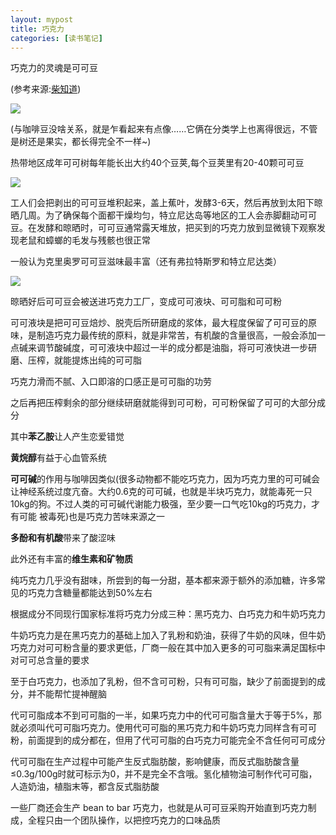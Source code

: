 ```yaml
---
layout: mypost
title: 巧克力
categories: [读书笔记]
---
```

巧克力的灵魂是可可豆

(参考来源:[柴知道](https://www.bilibili.com/video/BV1yy4y1a727))

![](https://upload.wikimedia.org/wikipedia/commons/2/25/Cocoa_beans_P1410151.JPG)

(与咖啡豆没啥关系，就是乍看起来有点像……它俩在分类学上也离得很远，不管是树还是果实，都长得完全不一样~)

热带地区成年可可树每年能长出大约40个豆荚,每个豆荚里有20-40颗可可豆

![](https://pic.52112.com/180717/JPG-180717_166/00dNjj3u03_small.jpg)

工人们会把剥出的可可豆堆积起来，盖上蕉叶，发酵3-6天，然后再放到太阳下晾晒几周。为了确保每个面都干燥均匀，特立尼达岛等地区的工人会赤脚翻动可可豆。在发酵和晾晒时，可可豆通常露天堆放，把买到的巧克力放到显微镜下观察发现老鼠和蟑螂的毛发与残骸也很正常

一般认为克里奥罗可可豆滋味最丰富（还有弗拉特斯罗和特立尼达类）

![](https://inews.gtimg.com/newsapp_bt/0/10348995733/1000)

晾晒好后可可豆会被送进巧克力工厂，变成可可液块、可可脂和可可粉

可可液块是把可可豆焙炒、脱壳后所研磨成的浆体，最大程度保留了可可豆的原味，是制造巧克力最传统的原料，就是非常苦，有机酸的含量很高，一般会添加一点碱来调节酸碱度，可可液块中超过一半的成分都是油脂，将可可液快进一步研磨、压榨，就能提炼出纯的可可脂

巧克力滑而不腻、入口即溶的口感正是可可脂的功劳

之后再把压榨剩余的部分继续研磨就能得到可可粉，可可粉保留了可可的大部分成分

其中**苯乙胺**让人产生恋爱错觉

**黄烷醇**有益于心血管系统

**可可碱**的作用与咖啡因类似(很多动物都不能吃巧克力，因为巧克力里的可可碱会让神经系统过度亢奋。大约0.6克的可可碱，也就是半块巧克力，就能毒死一只10kg的狗。不过人类的可可碱代谢能力极强，至少要一口气吃10kg的巧克力，才有可能 被毒死)也是巧克力苦味来源之一

**多酚和有机酸**带来了酸涩味

此外还有丰富的**维生素和矿物质**

纯巧克力几乎没有甜味，所尝到的每一分甜，基本都来源于额外的添加糖，许多常见的巧克力含糖量都能达到50%左右

根据成分不同现行国家标准将巧克力分成三种：黑巧克力、白巧克力和牛奶巧克力

牛奶巧克力是在黑巧克力的基础上加入了乳粉和奶油，获得了牛奶的风味，但牛奶巧克力对可可粉含量的要求更低，厂商一般在其中加入更多的可可脂来满足国标中对可可总含量的要求

至于白巧克力，也添加了乳粉，但不含可可粉，只有可可脂，缺少了前面提到的成分，并不能帮忙提神醒脑

代可可脂成本不到可可脂的一半，如果巧克力中的代可可脂含量大于等于5%，那就必须叫代可可脂巧克力。使用代可可脂的黑巧克力和牛奶巧克力同样含有可可粉，前面提到的成分都在，但用了代可可脂的白巧克力可能完全不含任何可可成分

代可可脂在生产过程中可能产生反式脂肪酸，影响健康，而反式脂肪酸含量≤0.3g/100g时就可标示为0，并不是完全不含哦。氢化植物油可制作代可可脂，人造奶油，植脂末等，都含反式脂肪酸

一些厂商还会生产 bean to bar 巧克力，也就是从可可豆采购开始直到巧克力制成，全程只由一个团队操作，以把控巧克力的口味品质




